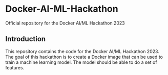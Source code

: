# Docker-AI-ML-Hackathon
Official repository for the Docker AI/ML Hackathon 2023

## Introduction

This repository contains the code for the Docker AI/ML Hackathon 2023. The goal of this hackathon is to create a Docker image that can be used to train a machine learning model. The model should be able to do a set of features. 
